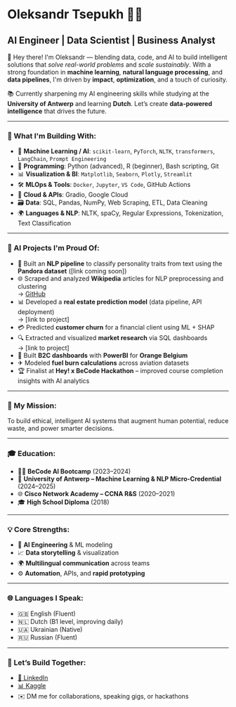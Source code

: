 # Oleksandr Tsepukh 🤖🚀  
## **AI Engineer** | **Data Scientist** | **Business Analyst**

👋 Hey there! I'm Oleksandr — blending data, code, and AI to build intelligent solutions that *solve real-world problems* and *scale sustainably*. With a strong foundation in **machine learning**, **natural language processing**, and **data pipelines**, I'm driven by **impact**, **optimization**, and a touch of curiosity.

📚 Currently sharpening my AI engineering skills while studying at the **University of Antwerp** and learning **Dutch**. Let’s create **data-powered intelligence** that drives the future.

---

### 🔧 What I'm Building With:

- 🧠 **Machine Learning / AI**: `scikit-learn`, `PyTorch`, `NLTK`, `transformers`, `LangChain`, `Prompt Engineering`
- 🐍 **Programming**: Python (advanced), R (beginner), Bash scripting, Git
- 📊 **Visualization & BI**: `Matplotlib`, `Seaborn`, `Plotly`, `Streamlit`
- 🛠️ **MLOps & Tools**: `Docker`, `Jupyter`, `VS Code`, GitHub Actions
- 📡 **Cloud & APIs**: Gradio, Google Cloud
- 🗃️ **Data**: SQL, Pandas, NumPy, Web Scraping, ETL, Data Cleaning
- 🌍 **Languages & NLP**: NLTK, spaCy, Regular Expressions, Tokenization, Text Classification

---

### 🧩 AI Projects I'm Proud Of:

- 🧠 Built an **NLP pipeline** to classify personality traits from text using the **Pandora dataset** ([link coming soon])
- 🌐 Scraped and analyzed **Wikipedia** articles for NLP preprocessing and clustering  
  → [GitHub](https://github.com/MakotoUwu/Wikipedia-Scrapper)
- 📊 Developed a **real estate prediction model** (data pipeline, API deployment)  
  → [link to project]
- 💳 Predicted **customer churn** for a financial client using ML + SHAP
- 🔍 Extracted and visualized **market research** via SQL dashboards  
  → [link to project]
- 📱 Built **B2C dashboards** with **PowerBI** for **Orange Belgium**
- ✈ Modeled **fuel burn calculations** across aviation datasets
- 🏆 Finalist at **Hey! x BeCode Hackathon** – improved course completion insights with AI analytics

---

### 🎯 My Mission:
To build ethical, intelligent AI systems that augment human potential, reduce waste, and power smarter decisions.

---

### 🎓 Education:

- 🧑‍💻 **BeCode AI Bootcamp** (2023–2024)
- 🧠 **University of Antwerp – Machine Learning & NLP Micro-Credential** (2024–2025)
- 🌐 **Cisco Network Academy – CCNA R&S** (2020–2021)
- 🎓 **High School Diploma** (2018)

---

### 💡 Core Strengths:
- 🔬 **AI Engineering** & ML modeling
- 📈 **Data storytelling** & visualization
- 🌍 **Multilingual communication** across teams
- ⚙️ **Automation**, APIs, and **rapid prototyping**

---

### 🌐 Languages I Speak:
- 🇬🇧 English (Fluent)  
- 🇳🇱 Dutch (B1 level, improving daily)  
- 🇺🇦 Ukrainian (Native)  
- 🇷🇺 Russian (Fluent)  

---

### 📲 Let’s Build Together:

- [🔗 LinkedIn](https://www.linkedin.com/in/oleksandr-tsepukh-ba4985279)  
- [📊 Kaggle](https://www.kaggle.com/oleksandrts)  
- ✉️ DM me for collaborations, speaking gigs, or hackathons

